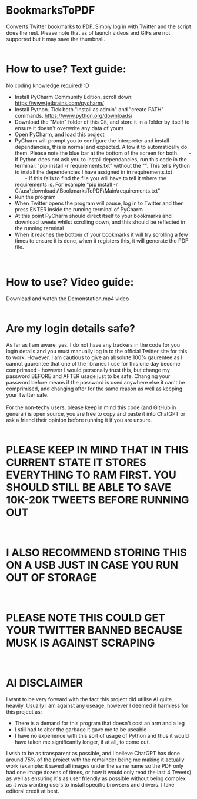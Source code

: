 # BookmarksToPDF <br>
Converts Twitter bookmarks to PDF. Simply log in with Twitter and the script does the rest. Please note that as of launch videos and GIFs are not supported but it may save the thumbnail.
<br>
<br>

# How to use? Text guide: <br>
No coding knowledge required! :D  <br>
- Install PyCharm Community Edition, scroll down: https://www.jetbrains.com/pycharm/ <br>
- Install Python. Tick both "install as admin" and "create PATH" commands. https://www.python.org/downloads/ <br>
- Download the "Main" folder of this Git, and store it in a folder by itself to ensure it doesn't overwrite any data of yours <br>
- Open PyCharm, and load this project <br>
- PyCharm will prompt you to configure the interpreter and install dependancies, this is normal and expected. Allow it to automatically do them. Please note the blue bar at the bottom of the screen for both.
&nbsp;&nbsp;&nbsp;&nbsp;&nbsp;&nbsp;- If Python does not ask you to install dependancies, run this code in the terminal: "pip install -r requirements.txt" without the "". This tells Python to install the dependencies I have assigned in in requirements.txt <br>
&nbsp;&nbsp;&nbsp;&nbsp;&nbsp;&nbsp; - If this fails to find the file you will have to tell it where the requirements is. For example "pip install -r C:\usr\downloads\BookmarksToPDF\Main\requirements.txt" <br>
- Run the program <br>
- When Twitter opens the program will pause, log in to Twitter and then press ENTER inside the running terminal of PyCharm <br>
- At this point PyCharm should direct itself to your bookmarks and download tweets whilst scrolling down, and this should be reflected in the running terminal <br>
- When it reaches the bottom of your bookmarks it will try scrolling a few times to ensure it is done, when it registers this, it will generate the PDF file. <br>
 <br>

# How to use? Video guide: <br>
Download and watch the Demonstation.mp4 video <br>
 <br>

# Are my login details safe?
As far as I am aware, yes. I do not have any trackers in the code for you login details and you must manually log in to the official Twitter site for this to work. However, I am cautious to give an absolute 100% gaurentee as I cannot gaurentee that one of the libraries I use for this one day become comprimsed - however I would personally trust this, but change my password BEFORE and AFTER usage just to be safe. Changing your password before means if the password is used anywhere else it can't be comprimised, and changing after for the same reason as well as keeping your Twitter safe. <br>
 <br>
For the non-techy users, please keep in mind this code (and GitHub in general) is open source, you are free to copy and paste it into ChatGPT or ask a friend their opinion before running it if you are unsure. <br>
 <br>
# PLEASE KEEP IN MIND THAT IN THIS CURRENT STATE IT STORES EVERYTHING TO RAM FIRST. YOU SHOULD STILL BE ABLE TO SAVE 10K-20K TWEETS BEFORE RUNNING OUT  <br>
<br>

# I ALSO RECOMMEND STORING THIS ON A USB JUST IN CASE YOU RUN OUT OF STORAGE <br>
<br>

# PLEASE NOTE THIS COULD GET YOUR TWITTER BANNED BECAUSE MUSK IS AGAINST SCRAPING <br>
<br>

# AI DISCLAIMER
I want to be very forward with the fact this project did utilise AI quite heavily. Usually I am against any useage, however I deemed it harmless for this project as: <br>
- There is a demand for this program that doesn't cost an arm and a leg <br>
- I still had to alter the garbage it gave me to be useable <br>
- I have no experience with this sort of usage of Python and thus it would have taken me significantly longer, if at all, to come out. <br>

I wish to be as transparent as possible, and I believe ChatGPT has done around 75% of the project with the remainder being me making it actually work (example: it saved all images under the same name so the PDF only had one image dozens of times, or how it would only read the last 4 Tweets) as well as ensuring it's as user friendly as possible without being complex as it was wanting users to install specific browsers and drivers. I take editoral credit at best. <br>
